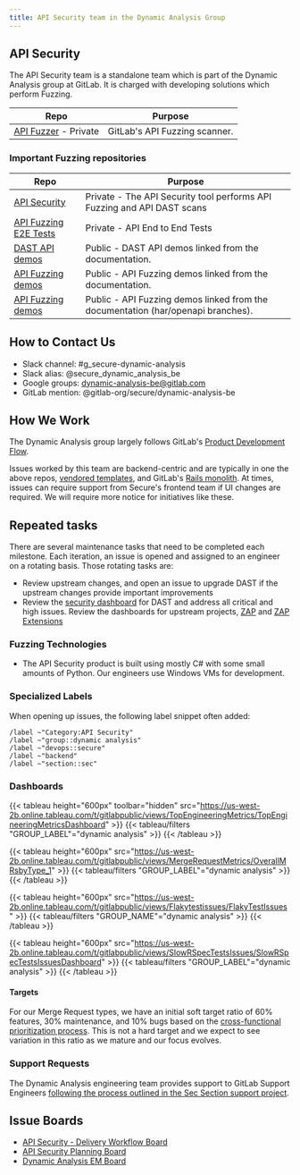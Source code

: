 ```yaml
---
title: API Security team in the Dynamic Analysis Group
---
```


## API Security

The API Security team is a standalone team which is part of the Dynamic Analysis group at GitLab. It is charged with developing solutions which perform Fuzzing.

| Repo | Purpose |
| ---- | ------- |
| [API Fuzzer](https://gitlab.com/gitlab-org/security-products/analyzers/api-fuzzing-src) - Private | GitLab's API Fuzzing scanner. |

### Important Fuzzing repositories

| Repo | Purpose |
| ---- | ------- |
| [API Security](https://gitlab.com/gitlab-org/security-products/analyzers/api-fuzzing-src) | Private - The API Security tool performs API Fuzzing and API DAST scans |
| [API Fuzzing E2E Tests](https://gitlab.com/gitlab-org/security-products/tests/api-fuzzing-e2e) | Private - API End to End Tests |
| [DAST API demos](https://gitlab.com/gitlab-org/security-products/demos/api-dast/) | Public - DAST API demos linked from the documentation. |
| [API Fuzzing demos](https://gitlab.com/gitlab-org/security-products/demos/api-fuzzing) | Public - API Fuzzing demos linked from the documentation. |
| [API Fuzzing demos](https://gitlab.com/gitlab-org/security-products/demos/api-fuzzing-example/) | Public - API Fuzzing demos linked from the documentation (har/openapi branches). |

## How to Contact Us

- Slack channel: #g_secure-dynamic-analysis
- Slack alias: @secure_dynamic_analysis_be
- Google groups: dynamic-analysis-be@gitlab.com
- GitLab mention: @gitlab-org/secure/dynamic-analysis-be

## How We Work

The Dynamic Analysis group largely follows GitLab's [Product Development Flow](/handbook/product-development-flow/).

Issues worked by this team are backend-centric and are typically in one the above repos, [vendored templates](https://gitlab.com/gitlab-org/gitlab/-/tree/master/lib/gitlab/ci/templates/Security), and GitLab's [Rails monolith](https://gitlab.com/gitlab-org/gitlab). At times, issues can require support from Secure's frontend team if UI changes are required. We will require more notice for initiatives like these.

## Repeated tasks

There are several maintenance tasks that need to be completed each milestone. Each iteration, an issue is opened and assigned to an engineer on a rotating basis. Those rotating tasks are:

- Review upstream changes, and open an issue to upgrade DAST if the upstream changes provide important improvements
- Review the [security dashboard](https://gitlab.com/gitlab-org/security-products/dast/-/security/vulnerability_report) for DAST and address all critical and high issues. Review the dashboards for upstream projects, [ZAP](https://gitlab.com/gitlab-org/security-products/dependencies/zaproxy) and [ZAP Extensions](https://gitlab.com/gitlab-org/security-products/dependencies/zap-extensions)

### Fuzzing Technologies

- The API Security product is built using mostly C# with some small amounts of Python. Our engineers use Windows VMs for development.

### Specialized Labels

When opening up issues, the following label snippet often added:

```
/label ~"Category:API Security"
/label ~"group::dynamic analysis"
/label ~"devops::secure"
/label ~"backend"
/label ~"section::sec"
```

### Dashboards

{{< tableau height="600px" toolbar="hidden" src="https://us-west-2b.online.tableau.com/t/gitlabpublic/views/TopEngineeringMetrics/TopEngineeringMetricsDashboard" >}}
  {{< tableau/filters "GROUP_LABEL"="dynamic analysis" >}}
{{< /tableau >}}

{{< tableau height="600px" src="https://us-west-2b.online.tableau.com/t/gitlabpublic/views/MergeRequestMetrics/OverallMRsbyType_1" >}}
  {{< tableau/filters "GROUP_LABEL"="dynamic analysis" >}}
{{< /tableau >}}

{{< tableau height="600px" src="https://us-west-2b.online.tableau.com/t/gitlabpublic/views/Flakytestissues/FlakyTestIssues" >}}
  {{< tableau/filters "GROUP_NAME"="dynamic analysis" >}}
{{< /tableau >}}

{{< tableau height="600px" src="https://us-west-2b.online.tableau.com/t/gitlabpublic/views/SlowRSpecTestsIssues/SlowRSpecTestsIssuesDashboard" >}}
  {{< tableau/filters "GROUP_LABEL"="dynamic analysis" >}}
{{< /tableau >}}

#### Targets

For our Merge Request types, we have an initial soft target ratio of 60% features, 30% maintenance, and 10% bugs based on the [cross-functional prioritization process](/handbook/product/product-processes/#cross-functional-prioritization).  This is not a hard target and we expect to see variation in this ratio as we mature and our focus evolves.

### Support Requests

The Dynamic Analysis engineering team provides support to GitLab Support Engineers [following the process outlined in the Sec Section support project](https://gitlab.com/gitlab-com/sec-sub-department/section-sec-request-for-help/).

## Issue Boards

- [API Security - Delivery Workflow Board](https://gitlab.com/groups/gitlab-org/-/boards/4543953?label_name[]=Category%3AAPI%20Security)
- [API Security Planning Board](https://gitlab.com/gitlab-org/gitlab/-/boards/4127408?label_name[]=Category%3AAPI%20Security#)
- [Dynamic Analysis EM Board](https://gitlab.com/groups/gitlab-org/-/boards/1353832?scope=all&utf8=%E2%9C%93&state=opened)

